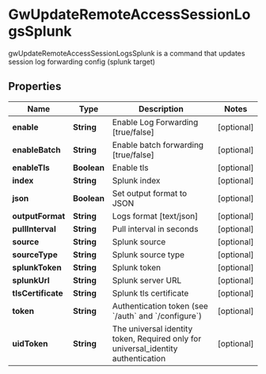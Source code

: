 

# GwUpdateRemoteAccessSessionLogsSplunk

gwUpdateRemoteAccessSessionLogsSplunk is a command that updates session log forwarding config (splunk target)

## Properties

| Name | Type | Description | Notes |
|------------ | ------------- | ------------- | -------------|
|**enable** | **String** | Enable Log Forwarding [true/false] |  [optional] |
|**enableBatch** | **String** | Enable batch forwarding [true/false] |  [optional] |
|**enableTls** | **Boolean** | Enable tls |  [optional] |
|**index** | **String** | Splunk index |  [optional] |
|**json** | **Boolean** | Set output format to JSON |  [optional] |
|**outputFormat** | **String** | Logs format [text/json] |  [optional] |
|**pullInterval** | **String** | Pull interval in seconds |  [optional] |
|**source** | **String** | Splunk source |  [optional] |
|**sourceType** | **String** | Splunk source type |  [optional] |
|**splunkToken** | **String** | Splunk token |  [optional] |
|**splunkUrl** | **String** | Splunk server URL |  [optional] |
|**tlsCertificate** | **String** | Splunk tls certificate |  [optional] |
|**token** | **String** | Authentication token (see &#x60;/auth&#x60; and &#x60;/configure&#x60;) |  [optional] |
|**uidToken** | **String** | The universal identity token, Required only for universal_identity authentication |  [optional] |



